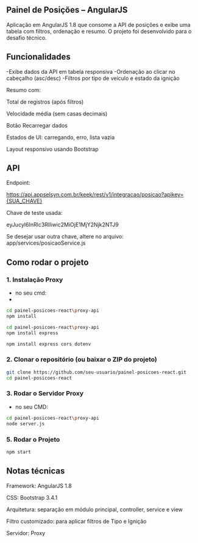 ## Painel de Posições – AngularJS

Aplicação em AngularJS 1.8 que consome a API de posições e exibe uma tabela com filtros, ordenação e resumo.
O projeto foi desenvolvido para o desafio técnico.

## Funcionalidades

-Exibe dados da API em tabela responsiva
-Ordenação ao clicar no cabeçalho (asc/desc)
-Filtros por tipo de veículo e estado da ignição

Resumo com:

Total de registros (após filtros)

Velocidade média (sem casas decimais)

Botão Recarregar dados

Estados de UI: carregando, erro, lista vazia

Layout responsivo usando Bootstrap


## API

Endpoint:

https://api.appselsyn.com.br/keek/rest/v1/integracao/posicao?apikey={SUA_CHAVE}


Chave de teste usada:

eyJucyI6InRlc3RlIiwic2MiOjE1MjY2Njk2NTJ9


Se desejar usar outra chave, altere no arquivo:
app/services/posicaoService.js

## Como rodar o projeto



### 1. Instalação Proxy

- no seu cmd:
- 
```bash
cd painel-posicoes-react\proxy-api 
npm install
```

```bash
cd painel-posicoes-react\proxy-api 
npm install express
```

```bash
npm install express cors dotenv
```

### 2. Clonar o repositório (ou baixar o ZIP do projeto)
```bash
git clone https://github.com/seu-usuario/painel-posicoes-react.git
cd painel-posicoes-react
```

### 3. Rodar o Servidor Proxy

- no seu CMD:

```bash
cd painel-posicoes-react\proxy-api
node server.js 
```
### 5. Rodar o Projeto

```bash
npm start
```

## Notas técnicas

Framework: AngularJS 1.8

CSS: Bootstrap 3.4.1

Arquitetura: separação em módulo principal, controller, service e view

Filtro customizado: para aplicar filtros de Tipo e Ignição

Servidor: Proxy


